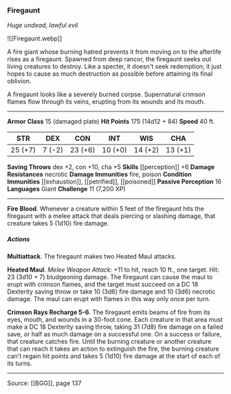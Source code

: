 ### Firegaunt
_Huge undead, lawful evil_

![[Firegaunt.webp]]

A fire giant whose burning hatred prevents it from moving on to the afterlife rises as a firegaunt. Spawned from deep rancor, the firegaunt seeks out living creatures to destroy. Like a specter, it doesn't seek redemption; it just hopes to cause as much destruction as possible before attaining its final oblivion.

A firegaunt looks like a severely burned corpse. Supernatural crimson flames flow through its veins, erupting from its wounds and its mouth.




---

**Armor Class** 15 (damaged plate)
**Hit Points** 175 (14d12 + 84)
**Speed** 40 ft.

| STR     | DEX     | CON     | INT     | WIS     | CHA     |
|---------|---------|---------|---------|---------|---------|
| 25 (+7) | 7 (-2) | 23 (+6) | 10 (+0) | 14 (+2) | 13 (+1) |

**Saving Throws** dex +2, con +10, cha +5
**Skills** [[perception]] +6
**Damage Resistances** necrotic
**Damage Immunities** fire, poison
**Condition Immunities** [[exhaustion]], [[petrified]], [[poisoned]]
**Passive Perception** 16
**Languages** Giant
**Challenge** 11 (7,200 XP)

---

**Fire Blood**. Whenever a creature within 5 feet of the firegaunt hits the firegaunt with a melee attack that deals piercing or slashing damage, that creature takes 5 (1d10) fire damage.

##### Actions
**Multiattack**. The firegaunt makes two Heated Maul attacks.

**Heated Maul**. _Melee Weapon Attack:_ +11 to hit, reach 10 ft., one target. Hit: 23 (3d10 + 7) bludgeoning damage. The firegaunt can cause the maul to erupt with crimson flames, and the target must succeed on a DC 18 Dexterity saving throw or take 10 (3d6) fire damage and 10 (3d6) necrotic damage. The maul can erupt with flames in this way only once per turn.

**Crimson Rays Recharge 5-6**. The firegaunt emits beams of fire from its eyes, mouth, and wounds in a 30-foot cone. Each creature in that area must make a DC 18 Dexterity saving throw, taking 31 (7d8) fire damage on a failed save, or half as much damage on a successful one. On a success or failure, that creature catches fire. Until the burning creature or another creature that can reach it takes an action to extinguish the fire, the burning creature can't regain hit points and takes 5 (1d10) fire damage at the start of each of its turns.


---

Source: [[BGG]], page 137